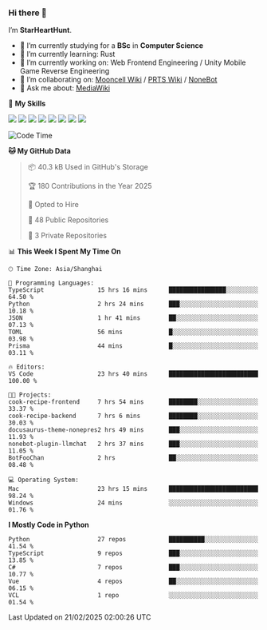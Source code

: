 ### Hi there 👋

I’m **StarHeartHunt**.

- 🏫 I’m currently studying for a **BSc** in **Computer Science**
- 🌱 I’m currently learning: Rust
- 🔭 I’m currently working on: Web Frontend Engineering / Unity Mobile Game Reverse Engineering
- 👯 I’m collaborating on: [Mooncell Wiki](https://fgo.wiki/) / [PRTS Wiki](http://prts.wiki/) / [NoneBot](https://github.com/nonebot)
- 💬 Ask me about: [MediaWiki](https://www.mediawiki.org)

🌟 **My Skills**

![](https://img.shields.io/badge/-Python-3e74a2?style=flat-square&logo=Python&logoColor=fff)
![](https://img.shields.io/badge/-Node.js-339933?style=flat-square&logo=node.js&logoColor=fff)
![](https://img.shields.io/badge/-Vue-4fc08d?style=flat-square&logo=vue.js&logoColor=fff)
![](https://img.shields.io/badge/-React-2d98ce?style=flat-square&logo=React&logoColor=fff)
![](https://img.shields.io/badge/-TypeScript-3178C6?style=flat-square&logo=TypeScript&logoColor=fff)
![](https://img.shields.io/badge/-Docker-2496ED?style=flat-square&logo=Docker&logoColor=fff)
![](https://img.shields.io/badge/-Linux-000000?style=flat-square&logo=Linux&logoColor=fff)
![](https://img.shields.io/badge/-Dotnet-512bd4?style=flat-square&logo=.net&logoColor=fff)

<!--START_SECTION:waka-->
![Code Time](http://img.shields.io/badge/Code%20Time-1%2C468%20hrs%201%20min-blue)

**🐱 My GitHub Data** 

> 📦 40.3 kB Used in GitHub's Storage 
 > 
> 🏆 180 Contributions in the Year 2025
 > 
> 💼 Opted to Hire
 > 
> 📜 48 Public Repositories 
 > 
> 🔑 3 Private Repositories 
 > 
📊 **This Week I Spent My Time On** 

```text
🕑︎ Time Zone: Asia/Shanghai

💬 Programming Languages: 
TypeScript               15 hrs 16 mins      ████████████████░░░░░░░░░   64.50 % 
Python                   2 hrs 24 mins       ███░░░░░░░░░░░░░░░░░░░░░░   10.18 % 
JSON                     1 hr 41 mins        ██░░░░░░░░░░░░░░░░░░░░░░░   07.13 % 
TOML                     56 mins             █░░░░░░░░░░░░░░░░░░░░░░░░   03.98 % 
Prisma                   44 mins             █░░░░░░░░░░░░░░░░░░░░░░░░   03.11 % 

🔥 Editors: 
VS Code                  23 hrs 40 mins      █████████████████████████   100.00 % 

🐱‍💻 Projects: 
cook-recipe-frontend     7 hrs 54 mins       ████████░░░░░░░░░░░░░░░░░   33.37 % 
cook-recipe-backend      7 hrs 6 mins        ████████░░░░░░░░░░░░░░░░░   30.03 % 
docusaurus-theme-nonepres2 hrs 49 mins       ███░░░░░░░░░░░░░░░░░░░░░░   11.93 % 
nonebot-plugin-llmchat   2 hrs 37 mins       ███░░░░░░░░░░░░░░░░░░░░░░   11.05 % 
BotFooChan               2 hrs               ██░░░░░░░░░░░░░░░░░░░░░░░   08.48 % 

💻 Operating System: 
Mac                      23 hrs 15 mins      █████████████████████████   98.24 % 
Windows                  24 mins             ░░░░░░░░░░░░░░░░░░░░░░░░░   01.76 % 
```

**I Mostly Code in Python** 

```text
Python                   27 repos            ██████████░░░░░░░░░░░░░░░   41.54 % 
TypeScript               9 repos             ███░░░░░░░░░░░░░░░░░░░░░░   13.85 % 
C#                       7 repos             ███░░░░░░░░░░░░░░░░░░░░░░   10.77 % 
Vue                      4 repos             ██░░░░░░░░░░░░░░░░░░░░░░░   06.15 % 
VCL                      1 repo              ░░░░░░░░░░░░░░░░░░░░░░░░░   01.54 % 
```




 Last Updated on 21/02/2025 02:00:26 UTC
<!--END_SECTION:waka-->
